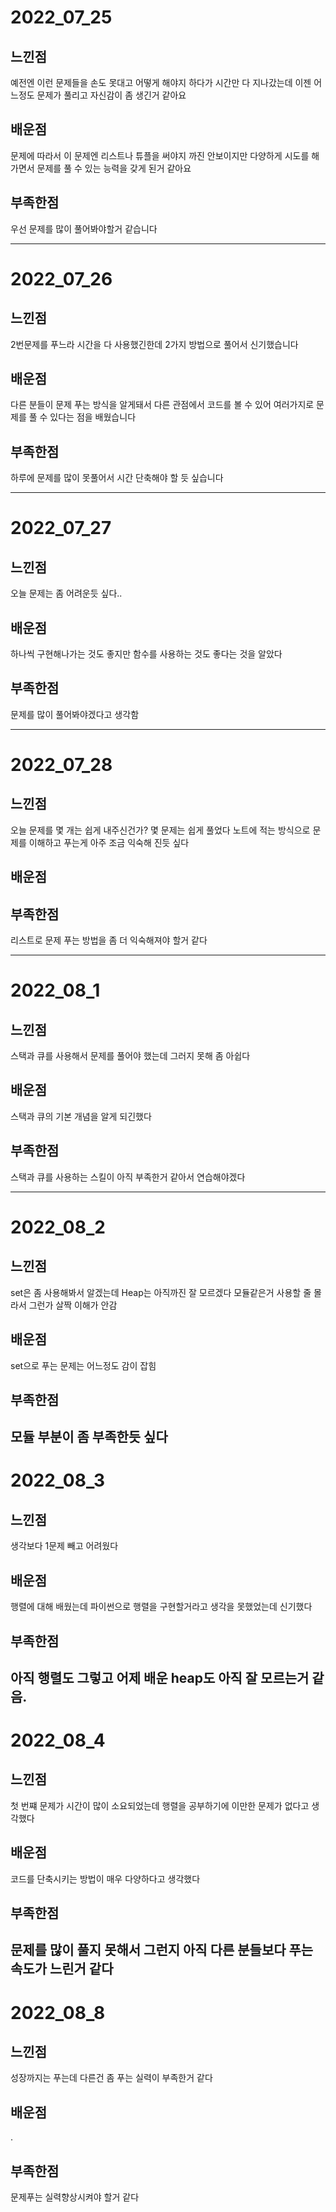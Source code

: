 # 2022_07_25
## 느낀점
예전엔 이런 문제들을 손도 못대고 어떻게 해야지 하다가 시간만 다 지나갔는데
이젠 어느정도 문제가 풀리고 자신감이 좀 생긴거 같아요

## 배운점
문제에 따라서 이 문제엔 리스트나 튜플을 써야지 까진 안보이지만
다양하게 시도를 해가면서 문제를 풀 수 있는 능력을 갖게 된거 같아요


## 부족한점
우선 문제를 많이 풀어봐야할거 같습니다

---
# 2022_07_26
## 느낀점
2번문제를 푸느라 시간을 다 사용했긴한데 2가지 방법으로 풀어서 신기했습니다

## 배운점
다른 분들이 문제 푸는 방식을 알게돼서 다른 관점에서 코드를 볼 수 있어 여러가지로 문제를 풀 수 있다는 점을 배웠습니다


## 부족한점
하루에 문제를 많이 못풀어서 시간 단축해야 할 듯 싶습니다

---
# 2022_07_27
## 느낀점
오늘 문제는 좀 어려운듯 싶다..

## 배운점
하나씩 구현해나가는 것도 좋지만 함수를 사용하는 것도 좋다는 것을 알았다


## 부족한점
문제를 많이 풀어봐야겠다고 생각함

---
# 2022_07_28
## 느낀점
오늘 문제를 몇 개는 쉽게 내주신건가?
몇 문제는 쉽게 풀었다
노트에 적는 방식으로 문제를 이해하고 푸는게 아주 조금 익숙해 진듯 싶다

## 배운점


## 부족한점
리스트로 문제 푸는 방법을 좀 더 익숙해져야 할거 같다

---
# 2022_08_1
## 느낀점
스택과 큐를 사용해서 문제를 풀어야 했는데 그러지 못해 좀 아쉽다

## 배운점
스택과 큐의 기본 개념을 알게 되긴했다

## 부족한점
스택과 큐를 사용하는 스킬이 아직 부족한거 같아서 연습해야겠다

---
# 2022_08_2
## 느낀점
set은 좀 사용해봐서 알겠는데 Heap는 아직까진 잘 모르겠다
모듈같은거 사용할 줄 몰라서 그런가 살짝 이해가 안감

## 배운점
set으로 푸는 문제는 어느정도 감이 잡힘

## 부족한점
모듈 부분이 좀 부족한듯 싶다
---
# 2022_08_3
## 느낀점
생각보다 1문제 빼고 어려웠다

## 배운점
행렬에 대해 배웠는데 파이썬으로 행렬을 구현할거라고 생각을 못했었는데 신기했다

## 부족한점
아직 행렬도 그렇고 어제 배운 heap도 아직 잘 모르는거 같음.
---
# 2022_08_4
## 느낀점
첫 번쨰 문제가 시간이 많이 소요되었는데 행렬을 공부하기에 이만한 문제가 없다고 생각했다

## 배운점
코드를 단축시키는 방법이 매우 다양하다고 생각했다

## 부족한점
문제를 많이 풀지 못해서 그런지 아직 다른 분들보다 푸는 속도가 느린거 같다
---
# 2022_08_8
## 느낀점
성장까지는 푸는데 다른건 좀 푸는 실력이 부족한거 같다

## 배운점
.

## 부족한점
문제푸는 실력향상시켜야 할거 같다
